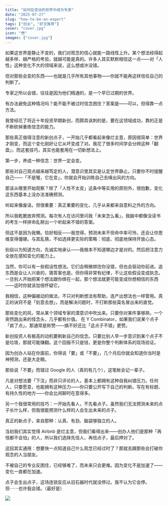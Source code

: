 ```yaml
---
title: "如何在变动的世界中成为专家"
date: "2025-07-27"
slug: "how-to-be-an-expert"
tags: ["创业", "好文推荐"]
cover: "cover.jpg"
icon: "😎"
images: ["cover.jpg"]
---
```

如果这世界是静止不变的，我们对观念的信心就能一路线性上升。某个想法经得起越多样、越严格的考验，就越可能是真的。许多人其实默默相信这一点——对「人性」这种变化不大的领域来说，这么想或许没错。



但对那些会变的东西——也就是几乎所有其他事物——你就不能再这样信任自己的判断了。



专家之所以会错，往往是因为他们精通的，是一个早已过期的世界。



有办法避免这种情况吗？能不能不被过时信念困住？答案是——可以，但得靠一点方法。



我曾经花了将近十年投资早期新创，而颇具讽刺的是，要在这领域成功，靠的正是不断砍掉重练信念的能力。



那些真正值得注意的新创点子，一开始几乎都看起来像烂主意，原因很简单：世界才刚变，而这个变化刚好让它从坏变成了对。我花了很多时间学会分辨这种「翻盘」，而这套技巧，其实也能套用在一切新想法上。



第一步，养成一种信念：世界一定会变。



那些对自己观点越来越笃定的人，潜意识里其实是认定世界静止。只要你不时提醒自己——「不是喔，它在变」，你就会开始训练自己去嗅出风的方向。



那该从哪里开始观察？除了「人性不太变」这条中等实用的原则外，很抱歉，变化这东西基本上没办法准确预测。



听起来像废话，但很重要：真正重要的变化，几乎从来都来自意料之外的方向。



所以我乾脆放弃预测。每次有人在访问里问我「未来怎么看」，我脑中都像没读书的考生一样拼命乱掰出一个听起来不错的答案。



但这不是因为我懒。恰好相反——我觉得，预测未来不但命中率可怜，还会让你思维变得僵硬。与其乱猜，不如选择更实际的策略：彻底、彻底地保持开放心态。



别自以为知道方向，先诚实地承认——我根本不知道哪边才是对的。然后把注意力全放在感知变化的能力上。



当然，你可以有一些假设性想法。它们会稍微绑住你没错，但也会驱动你前进。追东西是会让人兴奋的，猜答案也是。但你得非常有纪律，不让这些假设变成执念。
一旦别人开始把某个想法跟你绑在一起，那个想法就更可能变成你想相信的东西——这时你就该加倍怀疑它。



我相信，这种偏被动的做法，不只对判断想法有帮助，连产出想法也一样管用。真正的诀窍不是「刻意去想」，而是解决问题时，不打断那些莫名冒出来的直觉。



那些变化的风，常从某个领域专家的潜意识中吹出来。只要你对某件事够熟，一个突然跳出来的怪念头，几乎都有价值。
在 Y Combinator，如果我们说某个点子「疯了点」，那通常是称赞——搞不好还比「这点子不错」更赞。



新创投资人有极高的动机要刷新自己的信念。只要比别人早一步意识到某个点子不是垃圾，那就可能赚翻。这个回报不只是钱，更是你整个判断体系的现场验证。



因为创办人站在你面前，你得说「要」或「不要」，几个月后你就会知道你当时是神预测，还是大走眼。



那些说「不要」而错过 Google 的人（真的有几个），这笔帐会记一辈子。



凡是对想法要「下注」而非只评论的人，基本上都拥有这种自我纠错压力。任何人，只要愿意，也能拥有这种压力——你只要公开写下自己的判断。写在有标题、有持久性的地方——你会比闲聊时在意得多。



另一个我很常用的技巧：一开始先看人，不先看点子。虽然我们无法预测未来的点子长什么样，但我很能预测什么样的人会生出未来的点子。



真正的新点子，来自那种：认真、有劲、脑袋够独立的人。



当初我们其实觉得 Airbnb 是烂主意，但我们看得出来——创办人他们是那种「再怪都不会怕」的人，所以我们选择先信人、再信点子，最后押对了。



这招其实通用：想要快一点知道自己什么观念已经过时了？那就去跟那些会打破你观念的人当朋友。



不被自己的专业反困住，已经够难了，而未来只会更难。因为变化不是加速了——变化一直都在加速。



点子会生出点子，这场连锁反应从旧石器时代就没停过。我不认为它会停。
但⋯⋯也许我会错。（最好是）




![](https://prod-files-secure.s3.us-west-2.amazonaws.com/112d0858-5090-4d34-a606-b75eb8d65fd2/46476355-9cf3-4e99-9b7a-3531bc426380/1000202064.png?X-Amz-Algorithm=AWS4-HMAC-SHA256&X-Amz-Content-Sha256=UNSIGNED-PAYLOAD&X-Amz-Credential=ASIAZI2LB466ZIXRNI5J%2F20250813%2Fus-west-2%2Fs3%2Faws4_request&X-Amz-Date=20250813T192853Z&X-Amz-Expires=3600&X-Amz-Security-Token=IQoJb3JpZ2luX2VjEOr%2F%2F%2F%2F%2F%2F%2F%2F%2F%2FwEaCXVzLXdlc3QtMiJHMEUCIQDh6wroo%2BWVnP1Iku0vLpaJikmSgPLknwFTqCyIBSCU3wIgDqQksQ6CUTPwfjW6yaXecZVM7WACGkSYSJOs1a59ITEq%2FwMIMxAAGgw2Mzc0MjMxODM4MDUiDMvmlg8ijduOTR0y7SrcAxmvv0Tg%2BKj1%2B0SmVDPPlWAYD%2B1nV2wNp6xNl1YLnGu3fS7UzFSXsyA9jH6%2BXkaT8PV8csGJiojSjgiQNuNEHZzedG08SLISLD3d%2Bv3Uh2j1LpsmESFuuPJ8k0Feg4uSPh0hDVxOSb4kGOwzstIirQ7H0%2BYf%2FJVwUu5tLI1zXzU%2BAycorId7T5PJ4OqaFSg7wI%2FvkDs2o2%2Fdw4n30BDawwJuOIrSGc5fvpulHOAk4jc6ymukwKVQFaoOvFpuRwZad%2FegxWywGb4bhdpjhL0pT7z3AT%2Fh5vCzygG2yS%2B%2Bb4%2FFpjx2GPPByRxtP2PSc%2BHb63fKkCYB1eIpwKzY3ZjjCSU8uE3B3YRzEaUDtw2jVD1wpv5AxPA2sclJJHcGZq%2BQO0cA6f1dVTuAiF3NiDJhHpFd5YXICvLinq5KDQ7YcUfVSX5O9yRLTqNNkFftZQPobAF8RY68tadwuihV0A2fVYy22Is4p1knImDUfeyukIy0J7rg43VHnclEAqeHMWe7aHQaVMJ4sEOL46%2B86he6xzwzj0zfmu8E4XEAhvThJDU58z%2Bmfp2lAnsDJbtS3jQKxLE1hm%2B4dJUzJ9BnLmJBlcOXMp4D948FvWG5YeFFoseeyqfT7Bv1FVR4uCvvMMKr88QGOqUBdjZkZtMYAD%2FggJhqln3O91yQgf%2FBt8x6SJMrs1%2F%2Bd9HI%2BCm20tx8PpvufO2WM%2B%2F%2FFxhXd9zmrR1TgJDqxHf6BxQFA%2F5sGAj7dLqITVHeEuvc688MtVLBhWHkulJU56f9LGWz0WTStsFv8QJLWTLb9HJrHcPP9suoG4%2Fc4o8gnDr5BLI9%2BXMgKoiTr4cPHGlBbBQ1WKOZjlh1IpCE4zOGN4PQYhLU&X-Amz-Signature=79fec2bba8a3e00a303c5b10271591bb7cfa904b08a9be99f012b99d393c020f&X-Amz-SignedHeaders=host&x-amz-checksum-mode=ENABLED&x-id=GetObject)

